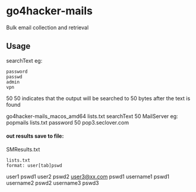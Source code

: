 # go4hacker-mails

Bulk email collection and retrieval

## Usage
searchText eg:
```
password
passwd
admin
vpn
```
50 50 indicates that the output will be searched to 50 bytes after the text is found

go4hacker-mails_macos_amd64 lists.txt searchText 50 MailServer
eg:
popmails lists.txt password 50 pop3.seclover.com

#### out results save to file:
SMResults.txt
```
lists.txt
format: user[tab]pswd
```
user1   pswd1
user2   pswd2
user3@xx.com    pswd1
username1 pswd1
username2 pswd2
username3 pswd3
```


